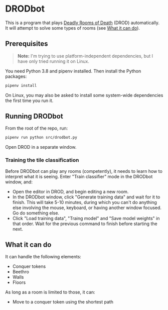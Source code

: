 # DRODbot

This is a program that plays [Deadly Rooms of Death](https://drod.caravelgames.com) (DROD) automatically.
It will attempt to solve some types of rooms (see [What it can do](#what-it-can-do)).

## Prerequisites

> **Note:** I'm trying to use platform-independent dependencies, but I have only tried running it on Linux.

You need Python 3.8 and pipenv installed. Then install the Python packages:

```sh
pipenv install
```

On Linux, you may also be asked to install some system-wide dependencies the first time you run it.

## Running DRODbot

From the root of the repo, run:

```sh
pipenv run python src/drodbot.py
```

Open DROD in a separate window.

### Training the tile classification

Before DRODbot can play any rooms (competently), it needs to learn how to interpret what it is seeing.
Enter "Train classifier" mode in the DRODbot window, and:

- Open the editor in DROD, and begin editing a new room.
- In the DRODbot window, click "Generate training data" and wait for it to finish. This will take 5-10 minutes,
  during which you can't do anything else involving the mouse, keyboard, or having another window focused. Go
  do something else.
- Click "Load training data", "Traing model" and "Save model weights" in that order. Wait for the previous
  command to finish before starting the next.

## What it can do

It can handle the following elements:

- Conquer tokens
- Beethro
- Walls
- Floors

As long as a room is limited to those, it can:

- Move to a conquer token using the shortest path
